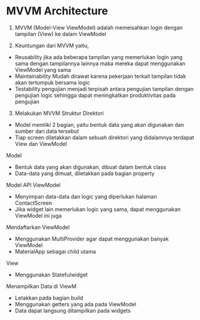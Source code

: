 # MVVM Architecture

1. MVVM (Model-View ViewModel) adalah memeisahkan login dengan tampilan (View) ke dalam ViewModel

2. Keuntungan dari MVVM yaitu,
- Reusability jika ada beberapa tampilan yang memerlukan login yang sama dengan tampilannya lainnya maka mereka dapat menggunakan ViewModel yang sama
- Maintainability Mudah dirawat karena pekerjaan terkait tampilan tidak akan tertumpuk bersama logic
- Testability pengujian menjadi terpisah antara pengujian tampilan dengan pengujian logic sehingga dapat meningkatkan produktivitas pada pengujian

3. Melakukan MVVM
Struktur Direktori
- Model memliki 2 bagian, yaitu bentuk data yang akan digunakan dan sumber dari data tersebut
- Tiap screen diletakkan dalam sebuah direktori yang didalamnya terdapat View dan ViewModel

Model
- Bentuk data yang akan digunakan, dibuat dalam bentuk class 
- Data-data yang dimuat, diletakkan pada bagian property

Model API
ViewModel 
- Menyimpan data-data dan logic yang diperlukan halaman ContactScreen
- Jika widget lain memerlukan logic yang sama, dapat menggunakan ViewModel ini juga

Mendaftarkan ViewModel
- Menggunakan MultiProvider agar dapat menggunakan banyak ViewModel
- MaterialApp sebagai child utama

View
- Menggunakan Statefulwidget 

Menampilkan Data di ViewM
- Letakkan pada bagian build
- Menggunakan getters yang ada pada ViewModel
- Data dapat langsung ditampilkan pada widgets
